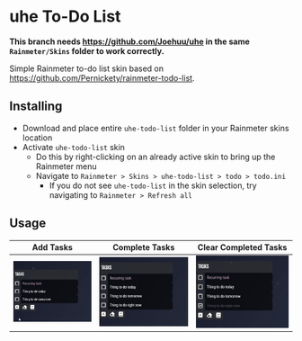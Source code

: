 # uhe To-Do List

**This branch needs https://github.com/Joehuu/uhe in the same `Rainmeter/Skins` folder to work correctly.**

Simple Rainmeter to-do list skin based on https://github.com/Pernickety/rainmeter-todo-list.

## Installing

* Download and place entire `uhe-todo-list` folder in your Rainmeter skins location
* Activate `uhe-todo-list` skin
    * Do this by right-clicking on an already active skin to bring up the Rainmeter menu
    * Navigate to `Rainmeter > Skins > uhe-todo-list > todo > todo.ini`
        * If you do not see `uhe-todo-list` in the skin selection, try navigating to `Rainmeter > Refresh all`

## Usage

| Add Tasks | Complete Tasks | Clear Completed Tasks |
| --- | --- | --- |
|![Add Tasks](@Resources/GIFs/addtasks.gif) | ![Complete Tasks](@Resources/GIFs/completetasks.gif) | ![Clear Completed Tasks](@Resources/GIFs/clearcompletetasks.gif) |
